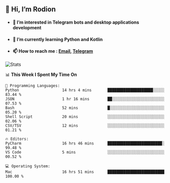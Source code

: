 ## 👋 Hi, I’m Rodion
- #### 👀 I’m interested in Telegram bots and desktop applications development
- #### 🌱 I’m currently learning Python and Kotlin
- #### 📫 How to reach me : [Email](mailto:me@lavn.ml), [Telegram](https://t.me/fast_geek)

![Stats](https://github-readme-stats.vercel.app/api?username=rodion-gudz&show_icons=true&theme=github_dark&hide_border=true&hide=issues&count_private=true&layout=compact)


<!--START_SECTION:waka-->
📊 **This Week I Spent My Time On** 

```text
💬 Programming Languages: 
Python                   14 hrs 4 mins       ████████████████████░░░░░   83.44 % 
JSON                     1 hr 16 mins        ██░░░░░░░░░░░░░░░░░░░░░░░   07.53 % 
Bash                     52 mins             █░░░░░░░░░░░░░░░░░░░░░░░░   05.20 % 
Shell Script             20 mins             ░░░░░░░░░░░░░░░░░░░░░░░░░   02.06 % 
CSV/TSV                  12 mins             ░░░░░░░░░░░░░░░░░░░░░░░░░   01.21 % 

🔥 Editors: 
PyCharm                  16 hrs 46 mins      ████████████████████████░   99.48 % 
VS Code                  5 mins              ░░░░░░░░░░░░░░░░░░░░░░░░░   00.52 % 

💻 Operating System: 
Mac                      16 hrs 51 mins      █████████████████████████   100.00 % 

```


<!--END_SECTION:waka-->
